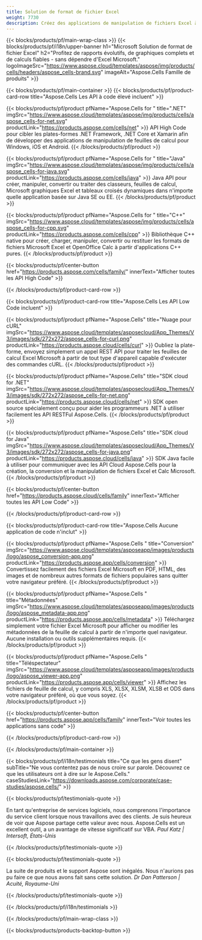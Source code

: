 ```yaml
---
title: Solution de format de fichier Excel
weight: 7730
description: Créez des applications de manipulation de fichiers Excel à l'aide d'API High Code ou Low Code ou d'applications No Code pour afficher, comparer, inspecter ou convertir des fichiers Excel.
---
```

{{< blocks/products/pf/main-wrap-class >}}
{{< blocks/products/pf/i18n/upper-banner h1="Microsoft Solution de format de fichier Excel" h2="Profitez de rapports évolutifs, de graphiques complets et de calculs fiables - sans dépendre d\'Excel Microsoft." logoImageSrc="https://www.aspose.cloud/templates/aspose/img/products/cells/headers/aspose_cells-brand.svg" imageAlt="Aspose.Cells Famille de produits" >}}

{{< blocks/products/pf/main-container >}}
{{< blocks/products/pf/product-card-row title="Aspose.Cells Les API à code élevé incluent" >}}

{{< blocks/products/pf/product pfName="Aspose.Cells for " title=".NET" imgSrc="https://www.aspose.cloud/templates/aspose/img/products/cells/aspose_cells-for-net.svg" productLink="https://products.aspose.com/cells/net" >}}
API High Code pour cibler les plates-formes .NET Framework, .NET Core et Xamarin afin de développer des applications de manipulation de feuilles de calcul pour Windows, iOS et Android.
{{< /blocks/products/pf/product >}}

{{< blocks/products/pf/product pfName="Aspose.Cells for " title="Java" imgSrc="https://www.aspose.cloud/templates/aspose/img/products/cells/aspose_cells-for-java.svg" productLink="https://products.aspose.com/cells/java" >}}
Java API pour créer, manipuler, convertir ou traiter des classeurs, feuilles de calcul, Microsoft graphiques Excel et tableaux croisés dynamiques dans n'importe quelle application basée sur Java SE ou EE.
{{< /blocks/products/pf/product >}}

{{< blocks/products/pf/product pfName="Aspose.Cells for " title="C++" imgSrc="https://www.aspose.cloud/templates/aspose/img/products/cells/aspose_cells-for-cpp.svg" productLink="https://products.aspose.com/cells/cpp" >}}
Bibliothèque C++ native pour créer, charger, manipuler, convertir ou restituer les formats de fichiers Microsoft Excel et OpenOffice Calc à partir d'applications C++ pures.
{{< /blocks/products/pf/product >}}

{{< blocks/products/pf/center-button href="https://products.aspose.com/cells/family/" innerText="Afficher toutes les API High Code" >}}

{{< /blocks/products/pf/product-card-row >}}

{{< blocks/products/pf/product-card-row title="Aspose.Cells Les API Low Code incluent" >}}

{{< blocks/products/pf/product pfName="Aspose.Cells" title="Nuage pour cURL" imgSrc="https://www.aspose.cloud/templates/asposecloud/App_Themes/V3/images/sdk/272x272/aspose_cells-for-curl.png" productLink="https://products.aspose.cloud/cells/curl" >}}
Oubliez la plate-forme, envoyez simplement un appel REST API pour traiter les feuilles de calcul Excel Microsoft à partir de tout type d'appareil capable d'exécuter des commandes cURL.
{{< /blocks/products/pf/product >}}

{{< blocks/products/pf/product pfName="Aspose.Cells" title="SDK cloud for .NET" imgSrc="https://www.aspose.cloud/templates/asposecloud/App_Themes/V3/images/sdk/272x272/aspose_cells-for-net.png" productLink="https://products.aspose.cloud/cells/net" >}}
SDK open source spécialement conçu pour aider les programmeurs .NET à utiliser facilement les API RESTFul Aspose.Cells.
{{< /blocks/products/pf/product >}}

{{< blocks/products/pf/product pfName="Aspose.Cells" title="SDK cloud for Java" imgSrc="https://www.aspose.cloud/templates/asposecloud/App_Themes/V3/images/sdk/272x272/aspose_cells-for-java.png" productLink="https://products.aspose.cloud/cells/java" >}}
SDK Java facile à utiliser pour communiquer avec les API Cloud Aspose.Cells pour la création, la conversion et la manipulation de fichiers Excel et Calc Microsoft.
{{< /blocks/products/pf/product >}}

{{< blocks/products/pf/center-button href="https://products.aspose.cloud/cells/family" innerText="Afficher toutes les API Low Code" >}}

{{< /blocks/products/pf/product-card-row >}}

{{< blocks/products/pf/product-card-row title="Aspose.Cells Aucune application de code n\'inclut" >}}

{{< blocks/products/pf/product pfName="Aspose.Cells " title="Conversion" imgSrc="https://www.aspose.cloud/templates/asposeapp/images/products/logo/aspose_conversion-app.png" productLink="https://products.aspose.app/cells/conversion" >}}
Convertissez facilement des fichiers Excel Microsoft en PDF, HTML, des images et de nombreux autres formats de fichiers populaires sans quitter votre navigateur préféré.
{{< /blocks/products/pf/product >}}

{{< blocks/products/pf/product pfName="Aspose.Cells " title="Métadonnées" imgSrc="https://www.aspose.cloud/templates/asposeapp/images/products/logo/aspose_metadata-app.png" productLink="https://products.aspose.app/cells/metadata" >}}
 Téléchargez simplement votre fichier Excel Microsoft pour afficher ou modifier les métadonnées de la feuille de calcul à partir de n'importe quel navigateur. Aucune installation ou outils supplémentaires requis.
{{< /blocks/products/pf/product >}}

{{< blocks/products/pf/product pfName="Aspose.Cells " title="Téléspectateur" imgSrc="https://www.aspose.cloud/templates/asposeapp/images/products/logo/aspose_viewer-app.png" productLink="https://products.aspose.app/cells/viewer" >}}
Affichez les fichiers de feuille de calcul, y compris XLS, XLSX, XLSM, XLSB et ODS dans votre navigateur préféré, où que vous soyez.
{{< /blocks/products/pf/product >}}

{{< blocks/products/pf/center-button href="https://products.aspose.app/cells/family" innerText="Voir toutes les applications sans code" >}}

{{< /blocks/products/pf/product-card-row >}}

{{< /blocks/products/pf/main-container >}}

{{< blocks/products/pf/i18n/testimonials title="Ce que les gens disent" subTitle="Ne vous contentez pas de nous croire sur parole. Découvrez ce que les utilisateurs ont à dire sur le Aspose.Cells." caseStudiesLink="https://downloads.aspose.com/corporate/case-studies/aspose.cells/" >}}

{{< blocks/products/pf/testimonials-quote >}}
<p class="first">
 En tant qu'entreprise de services logiciels, nous comprenons l'importance du service client lorsque nous travaillons avec des clients. Je suis heureux de voir que Aspose partage cette valeur avec nous. Aspose.Cells est un excellent outil, a un avantage de vitesse significatif sur VBA.
 <em>
 Paul Katz | Intersoft, États-Unis
 </em>
</p>

{{< /blocks/products/pf/testimonials-quote >}}

{{< blocks/products/pf/testimonials-quote >}}
<p class="second">
La suite de produits et le support Aspose sont inégalés. Nous n'aurions pas pu faire ce que nous avons fait sans cette solution.
 <em>
 Dr Dan Patterson | Acuité, Royaume-Uni
 </em>
</p>

{{< /blocks/products/pf/testimonials-quote >}}

{{< /blocks/products/pf/i18n/testimonials >}}

{{< /blocks/products/pf/main-wrap-class >}}

{{< blocks/products/products-backtop-button >}}
